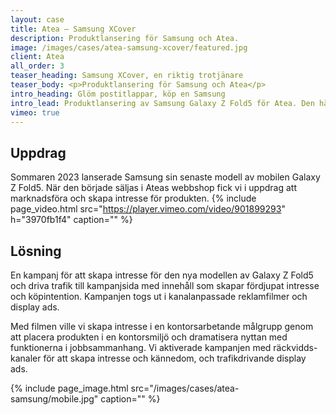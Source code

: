 ```yaml
---
layout: case
title: Atea – Samsung XCover
description: Produktlansering för Samsung och Atea. 
image: /images/cases/atea-samsung-xcover/featured.jpg
client: Atea
all_order: 3
teaser_heading: Samsung XCover, en riktig trotjänare
teaser_body: <p>Produktlansering för Samsung och Atea</p>
intro_heading: Glöm postitlappar, köp en Samsung
intro_lead: Produktlansering av Samsung Galaxy Z Fold5 för Atea. Den här gången lät vi en arkitekt visa på möjligheterna.
vimeo: true
---
```


## Uppdrag

Sommaren 2023 lanserade Samsung sin senaste modell av mobilen Galaxy Z Fold5. När den började säljas i Ateas webbshop fick vi i uppdrag att marknadsföra och skapa intresse för produkten. 
{%
  include page_video.html
  src="https://player.vimeo.com/video/901899293"
  h="3970fb1f4"
  caption=""
%}

## Lösning
En kampanj för att skapa intresse för den nya modellen av Galaxy Z Fold5 och driva trafik till kampanjsida med innehåll som skapar fördjupat intresse och köpintention. Kampanjen togs ut i kanalanpassade reklamfilmer och display ads.

Med filmen ville vi skapa intresse i en kontorsarbetande målgrupp genom att placera produkten i en kontorsmiljö och dramatisera nyttan med funktionerna i jobbsammanhang. Vi aktiverade kampanjen med räckvidds-kanaler för att skapa intresse och kännedom, och trafikdrivande display ads.

{%
  include page_image.html
  src="/images/cases/atea-samsung/mobile.jpg"
  caption=""
%}

